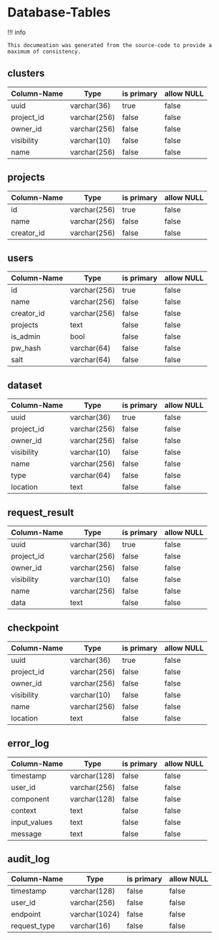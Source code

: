 # Database-Tables

!!! info

    This documeation was generated from the source-code to provide a maximum of consistency.

## clusters

| Column-Name | Type         | is primary | allow NULL |
| ----------- | ------------ | ---------- | ---------- |
| uuid        | varchar(36)  | true       | false      |
| project_id  | varchar(256) | false      | false      |
| owner_id    | varchar(256) | false      | false      |
| visibility  | varchar(10)  | false      | false      |
| name        | varchar(256) | false      | false      |

## projects

| Column-Name | Type         | is primary | allow NULL |
| ----------- | ------------ | ---------- | ---------- |
| id          | varchar(256) | true       | false      |
| name        | varchar(256) | false      | false      |
| creator_id  | varchar(256) | false      | false      |

## users

| Column-Name | Type         | is primary | allow NULL |
| ----------- | ------------ | ---------- | ---------- |
| id          | varchar(256) | true       | false      |
| name        | varchar(256) | false      | false      |
| creator_id  | varchar(256) | false      | false      |
| projects    | text         | false      | false      |
| is_admin    | bool         | false      | false      |
| pw_hash     | varchar(64)  | false      | false      |
| salt        | varchar(64)  | false      | false      |

## dataset

| Column-Name | Type         | is primary | allow NULL |
| ----------- | ------------ | ---------- | ---------- |
| uuid        | varchar(36)  | true       | false      |
| project_id  | varchar(256) | false      | false      |
| owner_id    | varchar(256) | false      | false      |
| visibility  | varchar(10)  | false      | false      |
| name        | varchar(256) | false      | false      |
| type        | varchar(64)  | false      | false      |
| location    | text         | false      | false      |

## request_result

| Column-Name | Type         | is primary | allow NULL |
| ----------- | ------------ | ---------- | ---------- |
| uuid        | varchar(36)  | true       | false      |
| project_id  | varchar(256) | false      | false      |
| owner_id    | varchar(256) | false      | false      |
| visibility  | varchar(10)  | false      | false      |
| name        | varchar(256) | false      | false      |
| data        | text         | false      | false      |

## checkpoint

| Column-Name | Type         | is primary | allow NULL |
| ----------- | ------------ | ---------- | ---------- |
| uuid        | varchar(36)  | true       | false      |
| project_id  | varchar(256) | false      | false      |
| owner_id    | varchar(256) | false      | false      |
| visibility  | varchar(10)  | false      | false      |
| name        | varchar(256) | false      | false      |
| location    | text         | false      | false      |

## error_log

| Column-Name  | Type         | is primary | allow NULL |
| ------------ | ------------ | ---------- | ---------- |
| timestamp    | varchar(128) | false      | false      |
| user_id      | varchar(256) | false      | false      |
| component    | varchar(128) | false      | false      |
| context      | text         | false      | false      |
| input_values | text         | false      | false      |
| message      | text         | false      | false      |

## audit_log

| Column-Name  | Type          | is primary | allow NULL |
| ------------ | ------------- | ---------- | ---------- |
| timestamp    | varchar(128)  | false      | false      |
| user_id      | varchar(256)  | false      | false      |
| endpoint     | varchar(1024) | false      | false      |
| request_type | varchar(16)   | false      | false      |
